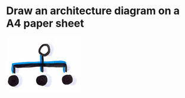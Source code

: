 # Draw an architecture diagram on a A4 paper sheet
![Draw an architecture diagram](images/architecture-diagram.png)
